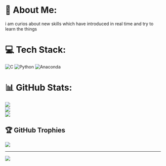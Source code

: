 # 💫 About Me:
i am curios about new skills which have introduced in real time and try to learn the things


# 💻 Tech Stack:
![C](https://img.shields.io/badge/c-%2300599C.svg?style=for-the-badge&logo=c&logoColor=white) ![Python](https://img.shields.io/badge/python-3670A0?style=for-the-badge&logo=python&logoColor=ffdd54) ![Anaconda](https://img.shields.io/badge/Anaconda-%2344A833.svg?style=for-the-badge&logo=anaconda&logoColor=white)
# 📊 GitHub Stats:
![](https://github-readme-stats.vercel.app/api?username=anitog&theme=dark&hide_border=false&include_all_commits=true&count_private=true)<br/>
![](https://github-readme-streak-stats.herokuapp.com/?user=anitog&theme=dark&hide_border=false)<br/>
![](https://github-readme-stats.vercel.app/api/top-langs/?username=anitog&theme=dark&hide_border=false&include_all_commits=true&count_private=true&layout=compact)

## 🏆 GitHub Trophies
![](https://github-profile-trophy.vercel.app/?username=anitog&theme=radical&no-frame=false&no-bg=false&margin-w=4)

---
[![](https://visitcount.itsvg.in/api?id=anitog&icon=0&color=0)](https://visitcount.itsvg.in)

<!-- Proudly created with GPRM ( https://gprm.itsvg.in ) -->
